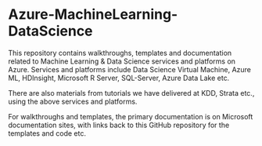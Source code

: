# Azure-MachineLearning-DataScience

This repository contains walkthroughs, templates and documentation related to Machine Learning & Data Science services and platforms on Azure. Services and platforms include Data  Science Virtual Machine, Azure ML, HDInsight, Microsoft R Server, SQL-Server, Azure Data Lake etc. 

There are also materials from tutorials we have delivered at KDD, Strata etc., using the above services and platforms.

For walkthroughs and templates, the primary documentation is on Microsoft documentation sites, with links back to this GitHub repository for the templates and code etc.

